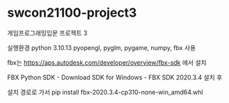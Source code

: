 # swcon21100-project3
게임프로그래밍입문 프로젝트 3

실행환경
python 3.10.13
pyopengl, pyglm, pygame, numpy, fbx 사용

fbx는 https://aps.autodesk.com/developer/overview/fbx-sdk 에서 설치

FBX Python SDK - Download SDK for Windows - FBX SDK 2020.3.4 설치 후

설치 경로로 가서
pip install fbx-2020.3.4-cp310-none-win_amd64.whl
